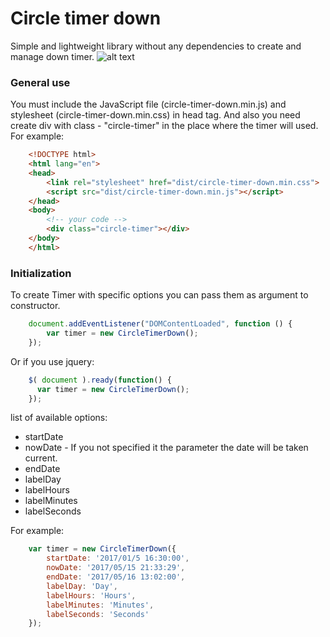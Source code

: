 # Circle timer downSimple and lightweight library without any dependencies to create and manage down timer.![alt text](https://github.com/Alex-Spike/circle-timer-down/blob/master/screenshot.jpg "Circle timer down screenshot")### General useYou must include the JavaScript file (circle-timer-down.min.js) and stylesheet (circle-timer-down.min.css) in head tag.And also you need create div with class - "circle-timer" in the place where the timer will used.For example:```html    <!DOCTYPE html>    <html lang="en">    <head>        <link rel="stylesheet" href="dist/circle-timer-down.min.css">        <script src="dist/circle-timer-down.min.js"></script>    </head>    <body>        <!-- your code -->        <div class="circle-timer"></div>    </body>    </html>```### InitializationTo create Timer with specific options you can pass them as argument to constructor.```javascript    document.addEventListener("DOMContentLoaded", function () {        var timer = new CircleTimerDown();    });```Or if you use jquery:```javascript    $( document ).ready(function() {      var timer = new CircleTimerDown();    });```list of available options:* startDate* nowDate - If you not specified it the parameter the date will be taken current.* endDate* labelDay* labelHours* labelMinutes* labelSecondsFor example:```javascript    var timer = new CircleTimerDown({        startDate: '2017/01/5 16:30:00',        nowDate: '2017/05/15 21:33:29',        endDate: '2017/05/16 13:02:00',        labelDay: 'Day',        labelHours: 'Hours',        labelMinutes: 'Minutes',        labelSeconds: 'Seconds'    });```